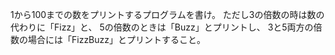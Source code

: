 1から100までの数をプリントするプログラムを書け。
ただし3の倍数の時は数の代わりに「Fizz」と、
5の倍数のときは「Buzz」とプリントし、
3と5両方の倍数の場合には「FizzBuzz」とプリントすること。